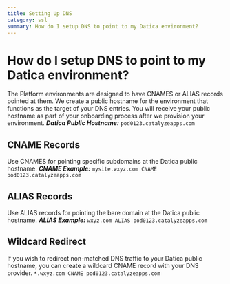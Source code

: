```yaml
---
title: Setting Up DNS
category: ssl
summary: How do I setup DNS to point to my Datica environment?
---
```


# How do I setup DNS to point to my Datica environment?

The Platform environments are designed to have CNAMES or ALIAS records pointed at them. We create a public hostname for the environment that functions as the target of your DNS entries. You will receive your public hostname as part of your onboarding process after we provision your environment. ***Datica Public Hostname:*** `pod0123.catalyzeapps.com`

## CNAME Records

Use CNAMES for pointing specific subdomains at the Datica public hostname. ***CNAME Example:*** `mysite.wxyz.com CNAME pod0123.catalyzeapps.com`

## ALIAS Records

Use ALIAS records for pointing the bare domain at the Datica public hostname. ***ALIAS Example:*** `wxyz.com ALIAS pod0123.catalyzeapps.com`

## Wildcard Redirect

If you wish to redirect non-matched DNS traffic to your Datica public hostname, you can create a wildcard CNAME record with your DNS provider. `*.wxyz.com CNAME pod0123.catalyzeapps.com`

